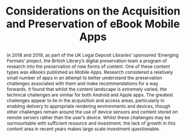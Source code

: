 ---
abstract: In 2018 and 2019, as part of the UK Legal Deposit Libraries’ sponsored ‘Emerging
  Formats’ project, the British Library’s digital preservation team a program of research
  into the preservation of new forms of content. One of these content types was eBooks
  published as Mobile Apps. Research considered a relatively small number of apps
  in an attempt to better understand the preservation challenges associated with them
  and make recommendations for a way forwards. It found that whilst the content landscape
  is extremely varied, the technical challenges are similar for both Android and Apple
  apps. The greatest challenges appear to lie in the acquisition and access areas,
  particularly in enabling delivery to appropriate rendering environments and devices,
  though other challenges remain around the use of device sensors and content stored
  on remote servers rather than the user’s device. Whilst these challenges may be
  surmountable with sufficient resource and investment, the lack of growth in this
  content area in recent years makes large scale investment questionable.
creators:
- Michael Day
- Peter May
- Maureen Pennock
date: null
document_url: https://services.phaidra.univie.ac.at/api/object/o:1081751/download
grand_parent: iPRES
institutions: []
keywords: []
landing_page_url: https://phaidra.univie.ac.at/o:1081751
language: eng
layout: publication
license: CC BY 4.0 International
notes_url: null
parent: iPRES 2019
publication_type: paper
size: 345806
slides_url: null
source_name: iPRES
stream_url: null
title: 'Considerations on the Acquisition and Preservation of eBook Mobile Apps '
year: 2019
---